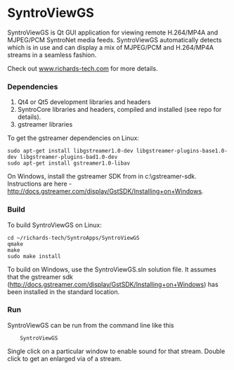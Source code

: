 # SyntroViewGS

SyntroViewGS is Qt GUI application for viewing remote H.264/MP4A and MJPEG/PCM SyntroNet media feeds. SyntroViewGS automatically detects which is in use and can display a mix of MJPEG/PCM and H.264/MP4A streams in a seamless fashion.

Check out www.richards-tech.com for more details.

### Dependencies

1. Qt4 or Qt5 development libraries and headers
2. SyntroCore libraries and headers, compiled and installed (see repo for details). 
3. gstreamer libraries

To get the gstreamer dependencies on Linux:

	sudo apt-get install libgstreamer1.0-dev libgstreamer-plugins-base1.0-dev libgstreamer-plugins-bad1.0-dev
	sudo apt-get install gstreamer1.0-libav

On Windows, install the gstreamer SDK from in c:\gstreamer-sdk. Instructions are here - http://docs.gstreamer.com/display/GstSDK/Installing+on+Windows.


### Build 

To build SyntroViewGS on Linux:

	cd ~/richards-tech/SyntroApps/SyntroViewGS
	qmake
	make
	sudo make install

To build on Windows, use the SyntroViewGS.sln solution file. It assumes that the gstreamer sdk (http://docs.gstreamer.com/display/GstSDK/Installing+on+Windows) has been installed in the standard location.

### Run

SyntroViewGS can be run from the command line like this

        SyntroViewGS

Single click on a particular window to enable sound for that stream. Double click to get an enlarged via of a stream.

